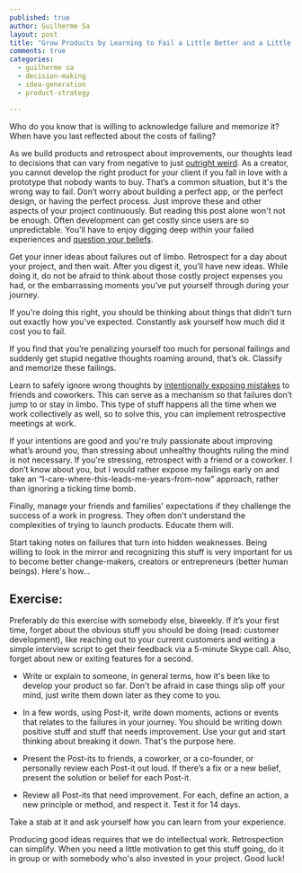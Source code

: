 ```yaml
---
published: true
author: Guilherme Sa
layout: post
title: "Grow Products by Learning to Fail a Little Better and a Little Faster"
comments: true
categories:
  - guilherme sa
  - decision-making
  - idea-generation
  - product-strategy

---
```


Who do you know that is willing to acknowledge failure and memorize it? When have you last reflected about the costs of failing? 

As we build products and retrospect about improvements, our thoughts lead to decisions that can vary from negative to just [outright weird](http://techcrunch.com/2014/03/01/our-dangerous-obsession-with-the-mvp/). As a creator, you cannot develop the right product for your client if you fall in love with a prototype that nobody wants to buy. That’s a common situation, but it's the wrong way to fail. Don’t worry about building a perfect app, or the perfect design, or having the perfect process. Just improve these and other aspects of your project continuously. But reading this post alone won't not be enough. Often development can get costly since users are so unpredictable. You'll have to enjoy digging deep within your failed experiences and [question your beliefs](http://stavreas.com/raising-your-ceiling/). 

<!--more-->

Get your inner ideas about failures out of limbo. Retrospect for a day about your project, and then wait. After you digest it, you’ll have new ideas. While doing it, do not be afraid to think about those costly project expenses you had, or the embarrassing moments you’ve put yourself through during your journey.

If you're doing this right, you should be thinking about things that didn't turn out exactly how you've expected. Constantly ask yourself how much did it cost you to fail.

If you find that you’re penalizing yourself too much for personal failings and suddenly get stupid negative thoughts roaming around, that’s ok. Classify and memorize these failings. 

Learn to safely ignore wrong thoughts by [intentionally exposing mistakes](http://www.amazon.com/dp/1592407331/ref=wl_it_dp_o_pC_nS_ttl?_encoding=UTF8&colid=19YIDUV9BAOE&coliid=I3BYFJET0IMJ6R) to friends and coworkers. This can serve as a mechanism so that failures don’t jump to or stay in limbo. This type of stuff happens all the time when we work collectively as well, so to solve this, you can implement retrospective meetings at work. 

If your intentions are good and you're truly passionate about improving what’s around you, than stressing about unhealthy thoughts ruling the mind is not necessary. If you're stressing, retrospect with a friend or a coworker. I don’t know about you, but I would rather expose my failings early on and take an “I-care-where-this-leads-me-years-from-now” approach, rather than ignoring a ticking time bomb.

Finally, manage your friends and families' expectations if they challenge the success of a work in progress. They often don't understand the complexities of trying to launch products. Educate them will. 

Start taking notes on failures that turn into hidden weaknesses. Being willing to look in the mirror and recognizing this stuff is very important for us to become better change-makers, creators or entrepreneurs (better human beings). Here's how...

## Exercise: 

Preferably do this exercise with somebody else, biweekly. If it’s your first time, forget about the obvious stuff you should be doing (read: customer development), like reaching out to your current customers and writing a simple interview script to get their feedback via a 5-minute Skype call. Also, forget about new or exiting features for a second. 

- Write or explain to someone, in general terms, how it's been like to develop your product so far. Don't be afraid in case things slip off your mind, just write them down later as they come to you.

- In a few words, using Post-it, write down moments, actions or events that relates to the failures in your journey. You should be writing down positive stuff and stuff that needs improvement. Use your gut and start thinking about breaking it down. That's the purpose here.

- Present the Post-its to friends, a coworker, or a co-founder, or personally review each Post-it out loud. If there’s a fix or a new belief, present the solution or belief for each Post-it.

- Review all Post-its that need improvement. For each, define an action, a new principle or method, and respect it. Test it for 14 days.

Take a stab at it and ask yourself how you can learn from your experience.

Producing good ideas requires that we do intellectual work. Retrospection can simplify. When you need a little motivation to get this stuff going, do it in group or with somebody who's also invested in your project. Good luck!
